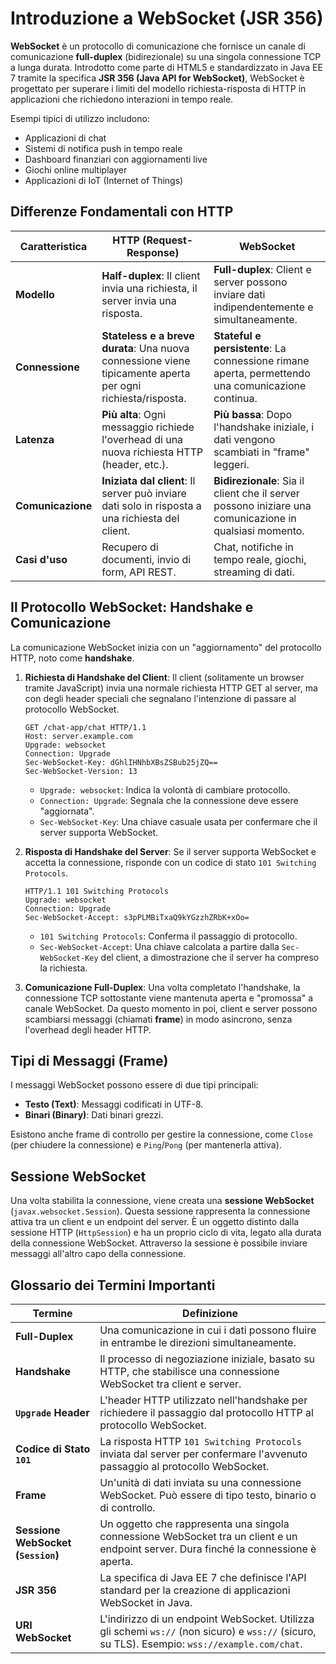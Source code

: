 # Introduzione a WebSocket (JSR 356)

**WebSocket** è un protocollo di comunicazione che fornisce un canale di comunicazione **full-duplex** (bidirezionale) su una singola connessione TCP a lunga durata. Introdotto come parte di HTML5 e standardizzato in Java EE 7 tramite la specifica **JSR 356 (Java API for WebSocket)**, WebSocket è progettato per superare i limiti del modello richiesta-risposta di HTTP in applicazioni che richiedono interazioni in tempo reale.

Esempi tipici di utilizzo includono:

- Applicazioni di chat
- Sistemi di notifica push in tempo reale
- Dashboard finanziari con aggiornamenti live
- Giochi online multiplayer
- Applicazioni di IoT (Internet of Things)

## Differenze Fondamentali con HTTP

| Caratteristica      | HTTP (Request-Response)                                                              | WebSocket                                                                                             |
| ------------------- | ------------------------------------------------------------------------------------ | ----------------------------------------------------------------------------------------------------- |
| **Modello**         | **Half-duplex**: Il client invia una richiesta, il server invia una risposta.          | **Full-duplex**: Client e server possono inviare dati indipendentemente e simultaneamente.            |
| **Connessione**     | **Stateless e a breve durata**: Una nuova connessione viene tipicamente aperta per ogni richiesta/risposta. | **Stateful e persistente**: La connessione rimane aperta, permettendo una comunicazione continua.     |
| **Latenza**         | **Più alta**: Ogni messaggio richiede l'overhead di una nuova richiesta HTTP (header, etc.). | **Più bassa**: Dopo l'handshake iniziale, i dati vengono scambiati in "frame" leggeri.                |
| **Comunicazione**   | **Iniziata dal client**: Il server può inviare dati solo in risposta a una richiesta del client. | **Bidirezionale**: Sia il client che il server possono iniziare una comunicazione in qualsiasi momento. |
| **Casi d'uso**      | Recupero di documenti, invio di form, API REST.                                      | Chat, notifiche in tempo reale, giochi, streaming di dati.                                            |

## Il Protocollo WebSocket: Handshake e Comunicazione

La comunicazione WebSocket inizia con un "aggiornamento" del protocollo HTTP, noto come **handshake**.

1. **Richiesta di Handshake del Client**: Il client (solitamente un browser tramite JavaScript) invia una normale richiesta HTTP GET al server, ma con degli header speciali che segnalano l'intenzione di passare al protocollo WebSocket.

    ```http
    GET /chat-app/chat HTTP/1.1
    Host: server.example.com
    Upgrade: websocket
    Connection: Upgrade
    Sec-WebSocket-Key: dGhlIHNhbXBsZSBub25jZQ==
    Sec-WebSocket-Version: 13
    ```

    - `Upgrade: websocket`: Indica la volontà di cambiare protocollo.
    - `Connection: Upgrade`: Segnala che la connessione deve essere "aggiornata".
    - `Sec-WebSocket-Key`: Una chiave casuale usata per confermare che il server supporta WebSocket.

2. **Risposta di Handshake del Server**: Se il server supporta WebSocket e accetta la connessione, risponde con un codice di stato `101 Switching Protocols`.

    ```http
    HTTP/1.1 101 Switching Protocols
    Upgrade: websocket
    Connection: Upgrade
    Sec-WebSocket-Accept: s3pPLMBiTxaQ9kYGzzhZRbK+xOo=
    ```

    - `101 Switching Protocols`: Conferma il passaggio di protocollo.
    - `Sec-WebSocket-Accept`: Una chiave calcolata a partire dalla `Sec-WebSocket-Key` del client, a dimostrazione che il server ha compreso la richiesta.

3. **Comunicazione Full-Duplex**: Una volta completato l'handshake, la connessione TCP sottostante viene mantenuta aperta e "promossa" a canale WebSocket. Da questo momento in poi, client e server possono scambiarsi messaggi (chiamati **frame**) in modo asincrono, senza l'overhead degli header HTTP.

## Tipi di Messaggi (Frame)

I messaggi WebSocket possono essere di due tipi principali:

- **Testo (Text)**: Messaggi codificati in UTF-8.
- **Binari (Binary)**: Dati binari grezzi.

Esistono anche frame di controllo per gestire la connessione, come `Close` (per chiudere la connessione) e `Ping`/`Pong` (per mantenerla attiva).

## Sessione WebSocket

Una volta stabilita la connessione, viene creata una **sessione WebSocket** (`javax.websocket.Session`). Questa sessione rappresenta la connessione attiva tra un client e un endpoint del server. È un oggetto distinto dalla sessione HTTP (`HttpSession`) e ha un proprio ciclo di vita, legato alla durata della connessione WebSocket. Attraverso la sessione è possibile inviare messaggi all'altro capo della connessione.

## Glossario dei Termini Importanti

| Termine                       | Definizione                                                                                                                            |
| ----------------------------- | -------------------------------------------------------------------------------------------------------------------------------------- |
| **Full-Duplex**               | Una comunicazione in cui i dati possono fluire in entrambe le direzioni simultaneamente.                                               |
| **Handshake**                 | Il processo di negoziazione iniziale, basato su HTTP, che stabilisce una connessione WebSocket tra client e server.                     |
| **`Upgrade` Header**          | L'header HTTP utilizzato nell'handshake per richiedere il passaggio dal protocollo HTTP al protocollo WebSocket.                        |
| **Codice di Stato `101`**     | La risposta HTTP `101 Switching Protocols` inviata dal server per confermare l'avvenuto passaggio al protocollo WebSocket.               |
| **Frame**                     | Un'unità di dati inviata su una connessione WebSocket. Può essere di tipo testo, binario o di controllo.                                |
| **Sessione WebSocket (`Session`)** | Un oggetto che rappresenta una singola connessione WebSocket tra un client e un endpoint server. Dura finché la connessione è aperta. |
| **JSR 356**                   | La specifica di Java EE 7 che definisce l'API standard per la creazione di applicazioni WebSocket in Java.                               |
| **URI WebSocket**             | L'indirizzo di un endpoint WebSocket. Utilizza gli schemi `ws://` (non sicuro) e `wss://` (sicuro, su TLS). Esempio: `wss://example.com/chat`. |
